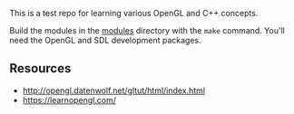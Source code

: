 This is a test repo for learning various OpenGL and C++ concepts.

Build the modules in the [modules](modules/) directory with the `make` command. You'll need the OpenGL and SDL development packages.

## Resources

* http://opengl.datenwolf.net/gltut/html/index.html
* https://learnopengl.com/
